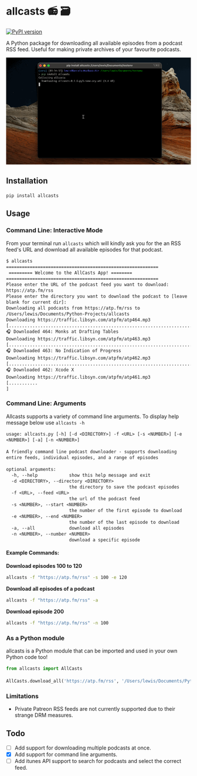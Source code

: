 # allcasts 📻 🗃

[![PyPI version](https://badge.fury.io/py/allcasts.svg)](https://pypi.org/project/allcasts/)

A Python package for downloading all available episodes from a podcast RSS feed. Useful for making private archives of your favourite podcasts.

![Demonstration GIF](https://github.com/illegalbyte/allcasts/blob/ea62a2e13a420b44336ac2100023eae7dca69d2a/img/0.1.16_example.gif?raw=true)

## Installation

`pip install allcasts`

## Usage

### Command Line: Interactive Mode

From your terminal run `allcasts` which will kindly ask you for the an RSS feed's URL and download all available episodes for that podcast.

```shell
$ allcasts
==========================================================
 ========= Welcome to the AllCasts App! ========
==========================================================
Please enter the URL of the podcast feed you want to download: https://atp.fm/rss
Please enter the directory you want to download the podcast to [leave blank for current dir]: 
Downloading all podcasts from https://atp.fm/rss to /Users/lewis/Documents/Python-Projects/allcasts
Downloading https://traffic.libsyn.com/atpfm/atp464.mp3
[............................................................................................]
🎧 Downloaded 464: Monks at Drafting Tables
Downloading https://traffic.libsyn.com/atpfm/atp463.mp3
[............................................................................................]
🎧 Downloaded 463: No Indication of Progress
Downloading https://traffic.libsyn.com/atpfm/atp462.mp3
[............................................................................................]
🎧 Downloaded 462: Xcode X
Downloading https://traffic.libsyn.com/atpfm/atp461.mp3
[...........                                                                                 ]
```

### Command Line: Arguments

Allcasts supports a variety of command line arguments. To display help message below use `allcasts -h`

```
usage: allcasts.py [-h] [-d <DIRECTORY>] -f <URL> [-s <NUMBER>] [-e <NUMBER>] [-a] [-n <NUMBER>]

A friendly command line podcast downloader - supports downloading entire feeds, individual episodes, and a range of episodes

optional arguments:
  -h, --help            show this help message and exit
  -d <DIRECTORY>, --directory <DIRECTORY>
                        the directory to save the podcast episodes
  -f <URL>, --feed <URL>
                        the url of the podcast feed
  -s <NUMBER>, --start <NUMBER>
                        the number of the first episode to download
  -e <NUMBER>, --end <NUMBER>
                        the number of the last episode to download
  -a, --all             download all episodes
  -n <NUMBER>, --number <NUMBER>
                        download a specific episode
```

#### Example Commands: 

**Download episodes 100 to 120**

```bash
allcasts -f "https://atp.fm/rss" -s 100 -e 120
```

**Download all episodes of a podcast**

```bash
allcasts -f "https://atp.fm/rss" -a
```

**Download episode 200**

```bash
allcasts -f "https://atp.fm/rss" -n 100
```

### As a Python module

allcasts is a Python module that can be imported and used in your own Python code too!

```python
from allcasts import AllCasts

AllCasts.download_all('https://atp.fm/rss', '/Users/lewis/Documents/Python-Projects/allcasts')
```

### Limitations

- Private Patreon RSS feeds are not currently supported due to their strange DRM measures. 


## Todo

- [ ] Add support for downloading multiple podcasts at once.
- [X] Add support for command line arguments.
- [ ] Add itunes API support to search for podcasts and select the correct feed.

<!-- https://realpython.com/pypi-publish-python-package/ -->
<!-- $ bumpversion --current-version 1.0.0 minor setup.py reader/__init__.py -->
<!-- https://python-packaging.readthedocs.io/en/latest/minimal.html -->
